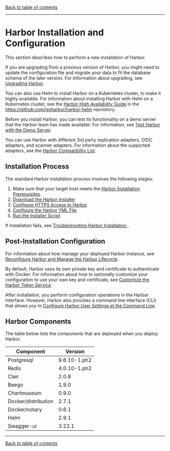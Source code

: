 [Back to table of contents](../index.md)

----------

# Harbor Installation and Configuration

This section describes how to perform a new installation of Harbor.

If you are upgrading from a previous version of Harbor, you might need to update the configuration file and migrate your data to fit the database schema of the later version. For information about upgrading, see [Upgrading Harbor](../../administration/upgrade/index.md).

You can also use Helm to install Harbor on a Kubernetes cluster, to make it highly available. For information about installing Harbor with Helm on a Kubernetes cluster, see the [Harbor High Availability Guide](https://github.com/goharbor/harbor-helm/blob/master/docs/High%20Availability.md) in the https://github.com/goharbor/harbor-helm repository.

Before you install Harbor, you can test its functionality on a demo server that the Harbor team has made available. For information, see [Test Harbor with the Demo Server](demo_server.md).

You can use Harbor with different 3rd party replication adapters, OIDC adapters, and scanner adapters. For information about the supported adapters, see the [Harbor Compatibility List](harbor_compatibility_list.md).

## Installation Process

The standard Harbor installation process involves the following stages:

1. Make sure that your target host meets the [Harbor Installation Prerequisites](installation_prereqs.md).
1. [Download the Harbor Installer](download_installer.md)
1. [Configure HTTPS Access to Harbor](configure_https.md)
1. [Configure the Harbor YML File](configure_yml_file.md)
1. [Run the Installer Script](run_installer_script.md)

If installation fails, see [Troubleshooting Harbor Installation
](troubleshoot_installation.md).

## Post-Installation Configuration

For information about how manage your deployed Harbor instance, see [Reconfigure Harbor and Manage the Harbor Lifecycle](reconfigure_manage_lifecycle.md). 

By default, Harbor uses its own private key and certificate to authenticate with Docker. For information about how to optionally customize your configuration to use your own key and certificate, see [Customize the Harbor Token Service](customize_token_service.md).

After installation, you perform configuration operations in the Harbor interface. However, Harbor also provides a command line interface (CLI) that allows yoy to [Configure Harbor User Settings at the Command Line](configure_user_settings_cli.md).

## Harbor Components

The table below lists the components that are deployed when you deploy Harbor.

|Component|Version|
|---|---|
|Postgresql|9.6.10-1.ph2|
|Redis|4.0.10-1.ph2|
|Clair|2.0.8|
|Beego|1.9.0|
|Chartmuseum|0.9.0|
|Docker/distribution|2.7.1|
|Docker/notary|0.6.1|
|Helm|2.9.1|
|Swagger-ui|3.22.1|

----------
[Back to table of contents](../../index.md)